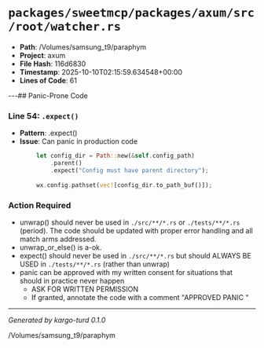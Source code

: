 # `packages/sweetmcp/packages/axum/src/root/watcher.rs`

- **Path**: /Volumes/samsung_t9/paraphym
- **Project**: axum
- **File Hash**: 116d6830  
- **Timestamp**: 2025-10-10T02:15:59.634548+00:00  
- **Lines of Code**: 61

---## Panic-Prone Code


### Line 54: `.expect()`

- **Pattern**: .expect()
- **Issue**: Can panic in production code

```rust
        let config_dir = Path::new(&self.config_path)
            .parent()
            .expect("Config must have parent directory");
        
        wx.config.pathset(vec![config_dir.to_path_buf()]);
```

### Action Required

- unwrap() should never be used in `./src/**/*.rs` or `./tests/**/*.rs` (period). The code should be updated with proper error handling and all match arms addressed.
- unwrap_or_else() is a-ok. 
- expect() should never be used in `./src/**/*.rs` but should ALWAYS BE USED in `./tests/**/*.rs` (rather than unwrap)
- panic can be approved with my written consent for situations that should in practice never happen  
  - ASK FOR WRITTEN PERMISSION
  - If granted, annotate the code with a comment "APPROVED PANIC "

---

*Generated by kargo-turd 0.1.0*

/Volumes/samsung_t9/paraphym